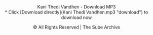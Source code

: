 <div align="center">
  Kani Thedi Vandhen - Download MP3
</div>



<div align="center">
  * Click [Download directly](Kani Thedi Vandhen.mp3 "download") to download now
</div>



<div align="center">

© All Rights Reserved | The Sube Archive

</div>
